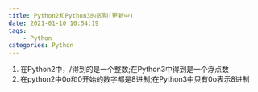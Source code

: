 ```yaml
---
title: Python2和Python3的区别(更新中)
date: 2021-01-10 10:54:19
tags:
    - Python
categories: Python
---
```

1. 在Python2中，/得到的是一个整数;在Python3中得到是一个浮点数
2. 在python2中0o和0开始的数字都是8进制;在Python3中只有0o表示8进制
